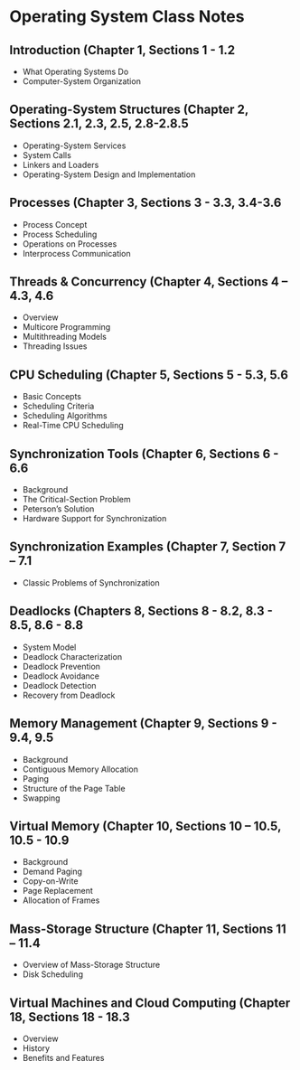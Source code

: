 # Operating System Class Notes

## Introduction (Chapter 1, Sections 1 - 1.2

- What Operating Systems Do
- Computer-System Organization

## Operating-System Structures (Chapter 2, Sections 2.1, 2.3, 2.5, 2.8-2.8.5

- Operating-System Services
- System Calls
- Linkers and Loaders
- Operating-System Design and Implementation

## Processes (Chapter 3, Sections 3 - 3.3, 3.4-3.6

- Process Concept
- Process Scheduling
- Operations on Processes
- Interprocess Communication

## Threads & Concurrency (Chapter 4, Sections 4 – 4.3, 4.6

- Overview
- Multicore Programming
- Multithreading Models
- Threading Issues

## CPU Scheduling (Chapter 5, Sections 5 - 5.3, 5.6

- Basic Concepts
- Scheduling Criteria
- Scheduling Algorithms
- Real-Time CPU Scheduling

## Synchronization Tools (Chapter 6, Sections 6 - 6.6

- Background
- The Critical-Section Problem
- Peterson’s Solution
- Hardware Support for Synchronization

## Synchronization Examples (Chapter 7, Section 7 – 7.1

- Classic Problems of Synchronization

## Deadlocks (Chapters 8, Sections 8 - 8.2, 8.3 - 8.5, 8.6 - 8.8

- System Model
- Deadlock Characterization
- Deadlock Prevention
- Deadlock Avoidance
- Deadlock Detection
- Recovery from Deadlock

## Memory Management (Chapter 9, Sections 9 - 9.4, 9.5

- Background
- Contiguous Memory Allocation
- Paging
- Structure of the Page Table
- Swapping

## Virtual Memory (Chapter 10, Sections 10 – 10.5, 10.5 - 10.9

- Background
- Demand Paging
- Copy-on-Write
- Page Replacement
- Allocation of Frames

## Mass-Storage Structure (Chapter 11, Sections 11 – 11.4

- Overview of Mass-Storage Structure
- Disk Scheduling

## Virtual Machines and Cloud Computing (Chapter 18, Sections 18 - 18.3

- Overview
- History
- Benefits and Features
